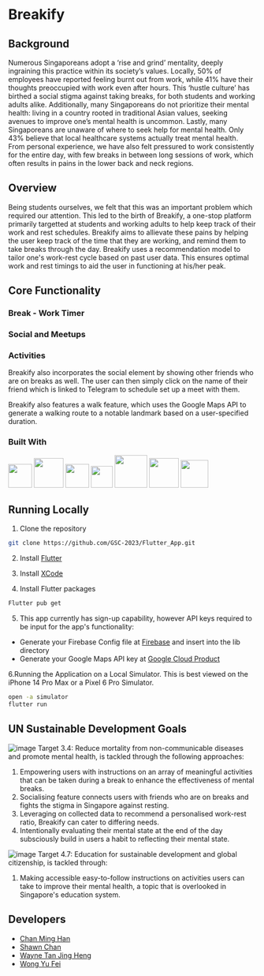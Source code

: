 # Breakify

## Background

Numerous Singaporeans adopt a ‘rise and grind’ mentality, deeply ingraining this practice within its society’s values. Locally, 50% of employees have reported feeling burnt out from work, while 41% have their thoughts preoccupied with work even after hours. This ‘hustle culture’ has birthed a social stigma against taking breaks, for both students and working adults alike. Additionally, many Singaporeans do not prioritize their mental health: living in a country rooted in traditional Asian values, seeking avenues to improve one’s mental health is uncommon. Lastly, many Singaporeans are unaware of where to seek help for mental health. Only 43% believe that local healthcare systems actually treat mental health. From personal experience, we have also felt pressured to work consistently for the entire day, with few breaks in between long sessions of work, which often results in pains in the lower back and neck regions.

## Overview

Being students ourselves, we felt that this was an important problem which required our attention. This led to the birth of Breakify, a one-stop platform  primarily targetted at students and working adults to help keep track of their work and rest schedules. Breakify aims to allievate these pains by helping the user keep track of the time that they are working, and remind them to take breaks through the day. Breakify uses a recommendation model to tailor one's work-rest cycle based on past user data. This ensures optimal work and rest timings to aid the user in functioning at his/her peak. 

## Core Functionality

### Break - Work Timer


### Social and Meetups


### Activities




Breakify also incorporates the social element by showing other friends who are on breaks as well. The user can then simply click on the name of their friend which is linked to Telegram to schedule set up a meet with them.

Breakify also features a walk feature, which uses the Google Maps API to generate a walking route to a notable landmark based on a user-specified duration.

### Built With
<div display:flex>
  <img src="https://user-images.githubusercontent.com/77315991/228887687-b1a889d8-f944-4b93-b3a7-4217b281fbe6.svg" width="48">
  <img src="https://user-images.githubusercontent.com/77315991/228889729-a5ef322c-07cd-40f3-a535-9d4802d3462c.svg" width="60">
  <img src="https://user-images.githubusercontent.com/77315991/228887802-fa5c231a-23f9-4434-b500-099d03aa8d93.svg" width="48">
  <img src="https://user-images.githubusercontent.com/77315991/228890013-858db7d2-02d6-4f88-bc14-3293185a353d.svg" width="44">
  <img src="https://user-images.githubusercontent.com/83695082/228895156-8ff3fda1-35bb-49ff-a59a-4ed2b65598a5.svg" width="66">
  <img src="https://user-images.githubusercontent.com/77315991/228890051-3404b183-3cec-4a78-9e3a-b85a49a2781c.svg" width="60">
  <img src="https://upload.wikimedia.org/wikipedia/commons/8/84/Spotify_icon.svg" width="56">
</div>


## Running Locally

1. Clone the repository
```sh
git clone https://github.com/GSC-2023/Flutter_App.git
```
2. Install [Flutter](https://docs.flutter.dev/get-started/install)

3. Install [XCode](https://www.freecodecamp.org/news/how-to-download-and-install-xcode/)

4. Install Flutter packages
```sh
Flutter pub get
```
5. This app currently has sign-up capability, however API keys required to be input for the app's functionality:
* Generate your Firebase Config file at [Firebase](https://firebase.google.com) and insert into the lib directory
* Generate your Google Maps API key at [Google Cloud Product](https://cloud.google.com)

6.Running the Application on a Local Simulator. This is best viewed on the iPhone 14 Pro Max or a Pixel 6 Pro Simulator.
```sh
open -a simulator 
flutter run
```

## UN Sustainable Development Goals
![image](https://user-images.githubusercontent.com/77315991/228859088-62662343-3e8f-46b2-a487-35aa4912fc5b.png)
Target 3.4: Reduce mortality from non-communicable diseases and promote mental health, is tackled through 
the following approaches:
1. Empowering users with instructions on an array of meaningful activities that can be taken during a break to enhance the effectiveness of mental breaks.
2. Socialising feature connects users with friends who are on breaks and fights the stigma in Singapore against resting.
3. Leveraging on collected data to recommend a personalised work-rest ratio, Breakify can cater to differing needs.
4. Intentionally evaluating their mental state at the end of the day subsciously build in users a habit to reflecting their mental state.


![image](https://user-images.githubusercontent.com/77315991/228859300-4aae893d-df75-4d29-80a0-3832dd0b0107.png)
Target 4.7: Education for sustainable development and global citizenship, is tackled through: 
1. Making accessible easy-to-follow instructions on activities users can take to improve their mental health, a topic that is overlooked in Singapore's education system. 

## Developers
- [Chan Ming Han](https://github.com/minghancmh)
- [Shawn Chan](https://github.com/shawnkchan)
- [Wayne Tan Jing Heng](https://github.com/waynetanjingheng)
- [Wong Yu Fei](https://github.com/Ranchu2000)
